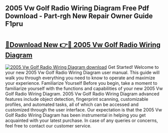 ## 2005 Vw Golf Radio Wiring Diagram Free Pdf Download - Part-rgh New Repair Owner Guide F1pru

# <h2><a href="http://dfhfhx.blite.top/?on=2005+Vw+Golf+Radio+Wiring+Diagram">🔗Download New 👉🔴 2005 Vw Golf Radio Wiring Diagram</a></h2>

[![2005 Vw Golf Radio Wiring Diagram download](https://i.imgur.com/lujVjoI.png)](http://dfhfhx.blite.top/?on=2005+Vw+Golf+Radio+Wiring+Diagram)
Get Started! Welcome to your new 2005 Vw Golf Radio Wiring Diagram user manual. This guide will walk you through everything you need to know to operate and maximize your experience. Familiarize Yourself Before you begin, take a moment to familiarize yourself with the functions and capabilities of your new 2005 Vw Golf Radio Wiring Diagram. 2005 Vw Golf Radio Wiring Diagram advanced features include object detection, fingerprint scanning, customizable profiles, and automated tasks, all of which can be accessed and customized through the user interface. Our expectation is that the 2005 Vw Golf Radio Wiring Diagram has been instrumental in helping you get acquainted with your latest purchase. In case of any queries or concerns, feel free to contact our customer service.
